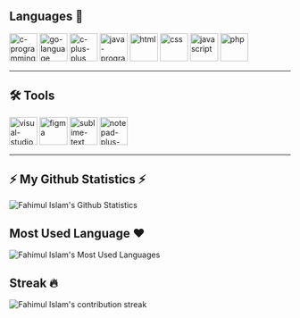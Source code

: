 <!-- Languages I Know -->
 ## Languages :rocket:

<img width="50px" height="50px" src="https://logo.letskhabar.com/img/?tool=c-programming&bgc=none&acol=red" alt="c-programming"> <img width="50px" height="50px" src="https://logo.letskhabar.com/img/?tool=go&bgc=none&acol=red" alt="go-language"> <img width="50px" height="50px" src="https://logo.letskhabar.com/img/?tool=c-plus&bgc=none&acol=red" alt="c-plus-plus"> <img width="50px" height="50px" src="https://logo.letskhabar.com/img/?tool=java&bgc=none&acol=red" alt="java-programming"> <img width="50px" height="50px" src="https://logo.letskhabar.com/img/?tool=html&bgc=none&acol=red" alt="html"> <img width="50px" height="50px" src="https://logo.letskhabar.com/img/?tool=css3&bgc=none&acol=red" alt="css"> <img width="50px" height="50px" src="https://logo.letskhabar.com/img/?tool=javascript&bgc=none&acol=red" alt="javascript"> <img width="50px" height="50px" src="https://logo.letskhabar.com/img/?tool=php0&bgc=none&acol=red" alt="php">

<hr>

## 🛠 Tools
<img width="50px" height="50px" src="https://logo.letskhabar.com/img/?tool=vs-code&bgc=none&acol=red" alt="visual-studio-code"> <img width="50px" height="50px" src="https://logo.letskhabar.com/img/?tool=figma&bgc=none&acol=red" alt="figma"> <img width="50px" height="50px" src="https://logo.letskhabar.com/img/?tool=sublime_text&bgc=none&acol=red" alt="sublime-text"> <img width="50px" height="50px" src="https://logo.letskhabar.com/img/?tool=notepad-plus&bgc=none&acol=red" alt="notepad-plus-plus"> 

<hr>

<!-- Github Statistics -->
## ⚡ My Github Statistics ⚡

<img align="center" src="https://github-readme-stats.vercel.app/api?username=fahim047&show_icons=true&theme=radical" alt="Fahimul Islam's Github Statistics">

<!-- Github Most Used Languages -->
## Most Used Language :heart:
<img align="center" src="https://github-readme-stats.vercel.app/api/top-langs/?username=fahim047&langs_count=8&layout=compact&theme=radical" alt="Fahimul Islam's Most Used Languages">


<!-- Github Contribution Streak -->
## Streak :fire:

<img align="center" src="https://github-readme-streak-stats.herokuapp.com/?user=fahim047&theme=merko" alt="Fahimul Islam's contribution streak">


